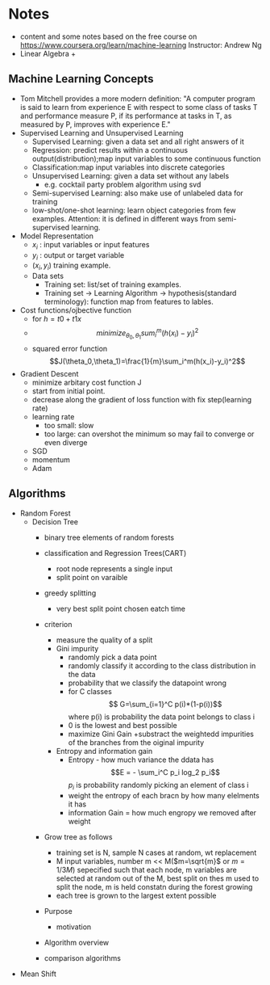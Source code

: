 # Notes
+ content and some notes based on the free course on https://www.coursera.org/learn/machine-learning  Instructor: Andrew Ng
+ Linear Algebra
  + 
## Machine Learning Concepts
+ Tom Mitchell provides a more modern definition: "A computer program is said to learn from experience E with respect to some class of tasks T and performance measure P, if its performance at tasks in T, as measured by P, improves with experience E."
+ Supervised Learning and Unsupervised Learning
  + Supervised Learning: given a data set and all right answers of it
  + Regression: predict results within a continuous output(distribution);map input variables to some continuous function
  + Classification:map input variables into discrete categories
  + Unsupervised Learning: given a data set without any labels
    + e.g. cocktail party problem algorithm using svd
  + Semi-supervised Learning: also make use of unlabeled data for training
  + low-shot/one-shot learning: learn object categories from few examples. Attention: it is defined in different ways from semi-supervised learning.
+ Model Representation
  + $x_i$ : input variables or input features
  + $y_i$ : output or target variable
  + $(x_i,y_i)$ training example.
  + Data sets
    + Training set: list/set of training examples.
    + Training set -> Learning Algorithm -> hypothesis(standard terminology): function map from features to lables.
+ Cost functions/ojbective function
  + for $h =t0 + t1x$
  + $$minimize_{\theta_0,\theta_1} sum_i^m (h(x_i)-y_i)^2$$
  + squared error function $$J(\theta_0,\theta_1)=\frac{1}{m}\sum_i^m(h(x_i)-y_i)^2$$
+ Gradient Descent
  + minimize arbitary cost function J
  + start from initial point.
  + decrease along the gradient of loss function with fix step(learning rate)
  + learning rate
    + too small: slow
    + too large: can overshot the minimum so may fail to converge or even diverge
  + SGD
  + momentum
  + Adam

## Algorithms
+ Random Forest
  + Decision Tree
    + binary tree elements of random forests
    + classification and Regression Trees(CART)
      + root node represents a single input
      + split point on varaible
    + greedy splitting
      + very best split point chosen eatch time
    + criterion
      + measure the quality of a split
      + Gini impurity
        + randomly pick a data point
        + randomly classify it according to the class distribution in the data
        + probability that we classify the datapoint wrong
        + for C classes
        $$ G=\sum_{i=1}^C p(i)*(1-p(i))$$
        where p(i) is probability the data point belongs to class i
        + 0 is the lowest and best possible
        + maximize Gini Gain
          +substract the weightedd impurities of the branches from the oiginal impurity
      + Entropy and information gain
        + Entropy - how much variance the ddata has
          $$E = - \sum_i^C p_i log_2 p_i$$
          $p_i$ is probability randomly picking an element of class i
        + weight the entropy of each bracn by how many elelments it has
        + information Gain = how much engropy we removed after weight
    + Grow tree as follows
      + training set is N, sample N cases at random, wt replacement
      + M input variables, number m << M($m=\sqrt{m}$ or $m=1/3M$) sepecified such that each node, m variables are selected at random out of the M, best split on thes m used to split the node, m is held constatn during the forest growing
      + each tree is grown to the largest extent possible
    
    
    + Purpose
      + motivation
    + Algorithm overview
    + comparison algorithms
+ Mean Shift
